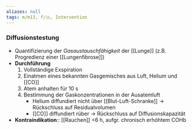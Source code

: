 ```yaml
---
aliases: null
tags: m/m13, f/🫁, Intervention
---
```

### Diffusionstestung
- Quantifizierung der *Gasaustauschfähigkeit* der [[Lunge]] (z.B. Progredienz einer [[Lungenfibrose]])
- **Durchführung**
	1. Vollständige Exspiration
	2. Einatmen eines bekannten Gasgemisches aus Luft, Helium und [[CO]]
	3. Atem anhalten für 10 s
	4. Bestimmung der Gaskonzentrationen in der Ausatemluft
		- Helium diffundiert nicht über [[Blut-Luft-Schranke]] → Rückschluss auf Residualvolumen
		- [[CO]] diffundiert rüber → Rückschluss auf Diffusionskapazität
- **Kontraindikation**:: [[Rauchen]] <6 h, aufgr. chronisch erhöhtem COHb

